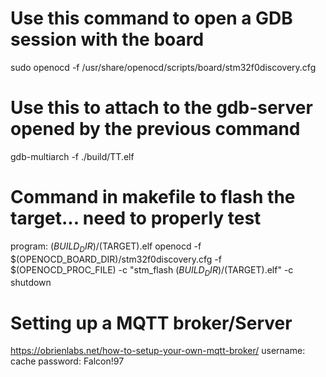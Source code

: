 # Use this command to open a GDB session with the board
sudo openocd -f /usr/share/openocd/scripts/board/stm32f0discovery.cfg

# Use this to attach to the gdb-server opened by the previous command
gdb-multiarch -f ./build/TT.elf

# Command in makefile to flash the target... need to properly test
program: $(BUILD_DIR)/$(TARGET).elf
		openocd -f $(OPENOCD_BOARD_DIR)/stm32f0discovery.cfg -f $(OPENOCD_PROC_FILE) -c "stm_flash $(BUILD_DIR)/$(TARGET).elf" -c shutdown

# Setting up a MQTT broker/Server
https://obrienlabs.net/how-to-setup-your-own-mqtt-broker/
username: cache
password: Falcon!97
